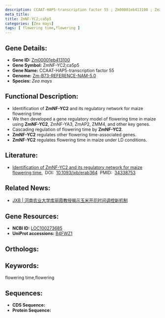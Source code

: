 ```yaml
---
description: CCAAT-HAP5-transcription factor 55 ; Zm00001eb413100 ; Zea mays
meta_title:
title: ZmNF-YC2;ca5p5
categories: [Zea mays]
tags: [ flowering time,flowering ]
---
```


## Gene Details:
- **Gene ID:**	[Zm00001eb413100]()
- **Gene Symbol:** ZmNF-YC2;ca5p5
- **Gene Name:** CCAAT-HAP5-transcription factor 55
- **Genome:** [Zm-B73-REFERENCE-NAM-5.0]()
- **Species:** *Zea mays*

## Functional Description:
   - Identification of **ZmNF-YC2** and its regulatory network for maize flowering time
   - We then developed a gene regulatory model of flowering time in maize using **ZmNF-YC2**, ZmNF-YA3, ZmAP2, ZMM4, and other key genes.
   - Cascading regulation of flowering time by **ZmNF-YC2**.
   - **ZmNF-YC2** regulates other flowering time-associated genes.
   - **ZmNF-YC2** regulates flowering time in maize under LD conditions.

## Literature:
   - [Identification of ZmNF-YC2 and its regulatory network for maize flowering time.]( https://academic.oup.com/jxb/article/72/22/7792/6334878?login=true#)&nbsp;&nbsp;DOI:&nbsp;&nbsp;[10.1093/jxb/erab364](https://academic.oup.com/jxb/article/72/22/7792/6334878?login=true#)&nbsp;&nbsp;PMID:&nbsp;&nbsp;[34338753](https://pubmed.ncbi.nlm.nih.gov/34338753/)

## Related News:
   - [JXB | 河南农业大学库丽霞教授揭示玉米开花时间调控新机制](https://mp.weixin.qq.com/s?__biz=Mzg3MDEwNDEyMg==&mid=2247516095&idx=4&sn=774b3fd56ad69fbf44412829a7f47b5f&chksm=ce9012eaf9e79bfce8126b5deff747eb771f79c6d730354e1f8750453d9db8f0251dd621fe19&scene=27#wechat_redirect)

## Gene Resources:
- **NCBI ID:** [LOC100273685](https://www.ncbi.nlm.nih.gov/gene/?term=LOC100273685)
- **UniProt accessions:** [B4FWZ1](https://www.uniprot.org/uniprotkb/B4FWZ1/entry)

## Orthologs:

## Keywords:
flowering time,flowering

## Sequences:
- **CDS Sequence:**
- **Protein Sequence:**
